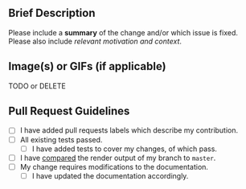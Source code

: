 ## Brief Description
Please include a **summary** of the change and/or which issue is fixed. Please also include *relevant motivation and context*.

## Image(s) or GIFs (if applicable)
TODO or DELETE

## Pull Request Guidelines
<!--- What types of changes does your code introduce? Put an `x` in all the boxes that apply: -->
- [ ] I have added pull requests labels which describe my contribution.
- [ ] All existing tests passed.
    - [ ] I have added tests to cover my changes, of which pass.
- [ ] I have [compared](https://github.com/hoverinc/ray-tracing-renderer/wiki/Contributing#comparing-changes) the render output of my branch to `master`.
- [ ] My change requires modifications to the documentation.
    - [ ] I have updated the documentation accordingly.
